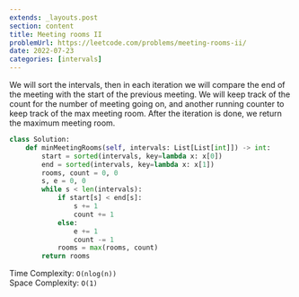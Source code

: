 ```yaml
---
extends: _layouts.post
section: content
title: Meeting rooms II
problemUrl: https://leetcode.com/problems/meeting-rooms-ii/
date: 2022-07-23
categories: [intervals]
---
```


We will sort the intervals, then in each iteration we will compare the end of the meeting with the start of the previous meeting. We will keep track of the count for the number of meeting going on, and another running counter to keep track of the max meeting room. After the iteration is done, we return the maximum meeting room.

```python
class Solution:
    def minMeetingRooms(self, intervals: List[List[int]]) -> int:
        start = sorted(intervals, key=lambda x: x[0])
        end = sorted(intervals, key=lambda x: x[1])
        rooms, count = 0, 0
        s, e = 0, 0
        while s < len(intervals):
            if start[s] < end[s]:
                s += 1
                count += 1
            else:
                e += 1
                count -= 1
            rooms = max(rooms, count)
        return rooms
```

Time Complexity: `O(nlog(n))` <br/>
Space Complexity: `O(1)`